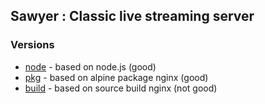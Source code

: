 ## Sawyer : Classic live streaming server


### Versions
- [node](https://github.com/sikang99/sawyer/tree/main/node) - based on node.js (good)
- [pkg](https://github.com/sikang99/sawyer/tree/main/pkg) - based on alpine package nginx (good)
- [build](https://github.com/sikang99/sawyer/tree/main/build) - based on source build nginx (not good)

